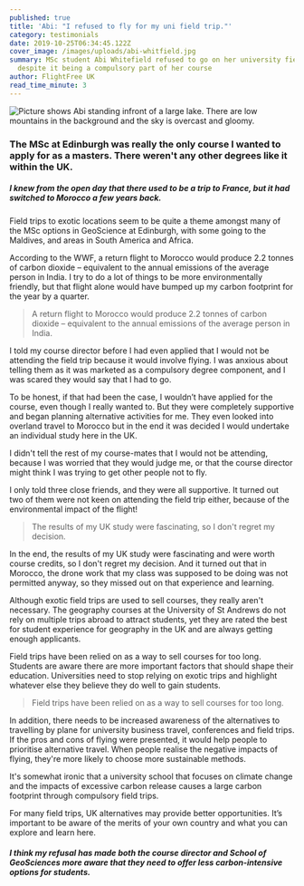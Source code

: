 ```yaml
---
published: true
title: 'Abi: "I refused to fly for my uni field trip."'
category: testimonials
date: 2019-10-25T06:34:45.122Z
cover_image: /images/uploads/abi-whitfield.jpg
summary: MSc student Abi Whitefield refused to go on her university field trip,
  despite it being a compulsory part of her course
author: FlightFree UK
read_time_minute: 3
---
```

![Picture shows Abi standing infront of a large lake. There are low mountains in the background and the sky is overcast and gloomy. ](/images/uploads/abi-testimonial-body.jpg "Abi Whitefield")

### The MSc at Edinburgh was really the only course I wanted to apply for as a masters. There weren't any other degrees like it within the UK.

##### I knew from the open day that there used to be a trip to France, but it had switched to Morocco a few years back.

Field trips to exotic locations seem to be quite a theme amongst many of the MSc options in GeoScience at Edinburgh, with some going to the Maldives, and areas in South America and Africa. 

According to the WWF, a return flight to Morocco would produce 2.2 tonnes of carbon dioxide – equivalent to the annual emissions of the average person in India. I try to do a lot of things to be more environmentally friendly, but that flight alone would have bumped up my carbon footprint for the year by a quarter. 

> A return flight to Morocco would produce 2.2 tonnes of carbon dioxide – equivalent to the annual emissions of the average person in India.

I told my course director before I had even applied that I would not be attending the field trip because it would involve flying. I was anxious about telling them as it was marketed as a compulsory degree component, and I was scared they would say that I had to go. 

To be honest, if that had been the case, I wouldn’t have applied for the course, even though I really wanted to. But they were completely supportive and began planning alternative activities for me. They even looked into overland travel to Morocco but in the end it was decided I would undertake an individual study here in the UK.

I didn't tell the rest of my course-mates that I would not be attending, because I was worried that they would judge me, or that the course director might think I was trying to get other people not to fly. 

I only told three close friends, and they were all supportive. It turned out two of them were not keen on attending the field trip either, because of the environmental impact of the flight! 

> The results of my UK study were fascinating, so I don't regret my decision.

I﻿n the end, the results of my UK study were fascinating and were worth course credits, so I don't regret my decision. And it turned out that in Morocco, the drone work that my class was supposed to be doing was not permitted anyway, so they missed out on that experience and learning. 

Although exotic field trips are used to sell courses, they really aren't necessary. The geography courses at the University of St Andrews do not rely on multiple trips abroad to attract students, yet they are rated the best for student experience for geography in the UK and are always getting enough applicants. 

Field trips have been relied on as a way to sell courses for too long. Students are aware there are more important factors that should shape their education. Universities need to stop relying on exotic trips and highlight whatever else they believe they do well to gain students. 

> Field trips have been relied on as a way to sell courses for too long.

In addition, there needs to be increased awareness of the alternatives to travelling by plane for university business travel, conferences and field trips. If the pros and cons of flying were presented, it would help people to prioritise alternative travel. When people realise the negative impacts of flying, they're more likely to choose more sustainable methods. 

It's somewhat ironic that a university school that focuses on climate change and the impacts of excessive carbon release causes a large carbon footprint through compulsory field trips. 

For many field trips, UK alternatives may provide better opportunities. It’s important to be aware of the merits of your own country and what you can explore and learn here.

##### I think my refusal has made both the course director and School of GeoSciences more aware that they need to offer less carbon-intensive options for students.